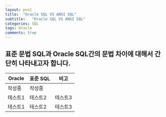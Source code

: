 ```yaml
---
layout: post
title:  "Oracle SQL VS ANSI SQL"
subtitle:   "Oracle SQL VS ANSI SQL"
categories: SQL
tags: Oracle
comments: true
---
```


## 표준 문법 SQL과 Oracle SQL간의 문법 차이에 대해서 간단히 나타내고자 합니다.

|Oracle|표준 SQL |비고|
|------|---|---|
|작성중|작성중||
|테스트1|테스트2|테스트3|
|테스트1|테스트2|테스트3|


